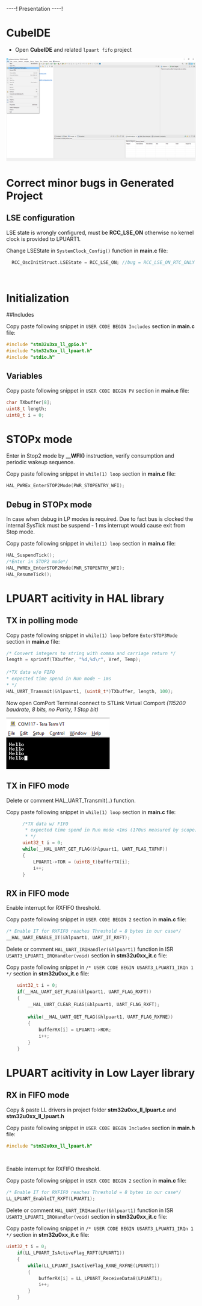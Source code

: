 ----!
Presentation
----!

# CubeIDE
- Open **CubeIDE** and related `lpuart fifo` project

![image](./img/open_project.png)

# Correct minor bugs in Generated Project
## LSE configuration
LSE state is wrongly configured, must be **RCC_LSE_ON** otherwise no kernel clock is provided to LPUART1.

Change LSEState in `SystemClock_Config()` function in **main.c** file:

```c
  RCC_OscInitStruct.LSEState = RCC_LSE_ON; //bug = RCC_LSE_ON_RTC_ONLY
```
<br />

# Initialization

##Includes

Copy paste following snippet in `USER CODE BEGIN Includes` section in **main.c** file:

```c
#include "stm32u3xx_ll_gpio.h"
#include "stm32u3xx_ll_lpuart.h"
#include "stdio.h"
```

## Variables
Copy paste following snippet in `USER CODE BEGIN PV` section in **main.c** file:

```c
char TXbuffer[8];
uint8_t length;
uint8_t i = 0;
```

# STOPx mode
Enter in Stop2 mode by **__WFI()** instruction, verify consumption and periodic wakeup sequence.

Copy paste following snippet in `while(1) loop` section in **main.c** file:

```c
HAL_PWREx_EnterSTOP2Mode(PWR_STOPENTRY_WFI); 
```

## Debug in STOPx mode
In case when debug in LP modes is required. Due to fact bus is clocked the internal SysTick must be suspend - 1 ms interrupt would cause exit from Stop mode.

Copy paste following snippet in `while(1) loop` section in **main.c** file:

```c
HAL_SuspendTick();
/*Enter in STOP2 mode*/
HAL_PWREx_EnterSTOP2Mode(PWR_STOPENTRY_WFI); 
HAL_ResumeTick();
```

# LPUART acitivity in HAL library

## TX in polling mode
Copy paste following snippet in `while(1) loop` before `EnterSTOP3Mode` section in **main.c** file:

```c
/* Convert integers to string with comma and carriage return */
length = sprintf(TXbuffer, "%d,%d\r", Vref, Temp);

/*TX data w/o FIFO
* expected time spend in Run mode ~ 1ms
* */
HAL_UART_Transmit(&hlpuart1, (uint8_t*)TXbuffer, length, 100);
```
<p> </p>

Now open ComPort Terminal connect to STLink Virtual Comport *(115200 baudrate, 8 bits, no Parity, 1 Stop bit)*

<p> </p>

![image](./img/terminal.png)

<p> </p>

## TX in FIFO mode
Delete or comment HAL_UART_Transmit(..) function.

Copy paste following snippet in `while(1) loop` section in **main.c** file:

```c
	  /*TX data w/ FIFO
	   * expected time spend in Run mode <1ms (170us measured by scope)
	   * */
	  uint32_t i = 0;
	  while(__HAL_UART_GET_FLAG(&hlpuart1, UART_FLAG_TXFNF))
	  {
		  LPUART1->TDR = (uint8_t)bufferTX[i];
		  i++;
	  }
```

## RX in FIFO mode

Enable interrupt for RXFIFO threshold.

Copy paste following snippet in `USER CODE BEGIN 2` section in **main.c** file:

```c
/* Enable IT for RXFIFO reaches Threshold = 8 bytes in our case*/
__HAL_UART_ENABLE_IT(&hlpuart1, UART_IT_RXFT);
```
<p> </p>

Delete or comment `HAL_UART_IRQHandler(&hlpuart1)` function in ISR `USART3_LPUART1_IRQHandler(void)` section in **stm32u0xx_it.c** file:

<p> </p>

Copy paste following snippet in `/* USER CODE BEGIN USART3_LPUART1_IRQn 1 */` section in **stm32u0xx_it.c** file:

```c
	uint32_t i = 0;
	if(__HAL_UART_GET_FLAG(&hlpuart1, UART_FLAG_RXFT))
	{
		__HAL_UART_CLEAR_FLAG(&hlpuart1, UART_FLAG_RXFT);

		while(__HAL_UART_GET_FLAG(&hlpuart1, UART_FLAG_RXFNE))
		{
			bufferRX[i] = LPUART1->RDR;
			i++;
		}
	}
```

# LPUART acitivity in Low Layer library
## RX in FIFO mode

Copy & paste LL drivers in project folder  **stm32u0xx_ll_lpuart.c** and **stm32u0xx_ll_lpuart.h**

Copy paste following snippet in `USER CODE BEGIN Includes` section in **main.h** file:

```c
#include "stm32u0xx_ll_lpuart.h"
```
<br />

Enable interrupt for RXFIFO threshold.

Copy paste following snippet in `USER CODE BEGIN 2` section in **main.c** file:

```c
/* Enable IT for RXFIFO reaches Threshold = 8 bytes in our case*/
LL_LPUART_EnableIT_RXFT(LPUART1);
```
<p> </p>

Delete or comment `HAL_UART_IRQHandler(&hlpuart1)` function in ISR `USART3_LPUART1_IRQHandler(void)` section in **stm32u0xx_it.c** file:

<p> </p>

Copy paste following snippet in `/* USER CODE BEGIN USART3_LPUART1_IRQn 1 */` section in **stm32u0xx_it.c** file:

```c
uint32_t i = 0;
	if(LL_LPUART_IsActiveFlag_RXFT(LPUART1))
	{
		while(LL_LPUART_IsActiveFlag_RXNE_RXFNE(LPUART1))
		{
			bufferRX[i] = LL_LPUART_ReceiveData8(LPUART1);
			i++;
		}
	}
```